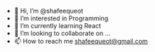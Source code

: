 - 👋 Hi, I’m @shafeequeot
- 👀 I’m interested in Programming
- 🌱 I’m currently learning React
- 💞️ I’m looking to collaborate on ...
- 📫 How to reach me shafeequeot@gmail.com

<!---
shafeequeot/shafeequeot is a ✨ special ✨ repository because its `README.md` (this file) appears on your GitHub profile.
You can click the Preview link to take a look at your changes.
--->
